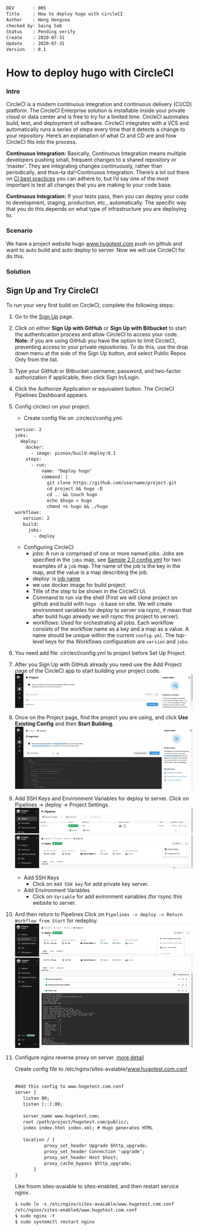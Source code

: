 
```
DEV       : 005
Title     : How to deploy hugo with circleCI
Author    : Heng Hongsea
checked by: Saing Sab
Status    : Pending verify
Create    : 2020-07-31
Update    : 2020-07-31
Version   : 0.1
```

# **How to deploy hugo with CircleCI**

### Intro
CircleCI is a modern continuous integration and continuous delivery (CI/CD) platform. The CircleCI Enterprise solution is installable inside your private cloud or data center and is free to try for a limited time. CircleCI automates build, test, and deployment of software. CircleCI integrates with a VCS and automatically runs a series of steps every time that it detects a change to your repository. Here’s an explanation of what CI and CD are and how CircleCI fits into the process.

**Continuous Integration:** Basically, Continuous Integration means multiple developers pushing small, frequent changes to a shared repository or ‘master’. They are integrating changes continuously, rather than periodically, and thus–ta da!–Continuous Integration. There’s a lot out there on [CI best practices](https://en.wikipedia.org/wiki/Continuous_integration#Best_practices) you can adhere to, but I’d say one of the most important is test all changes that you are making to your code base.

**Continuous Integration:** If your tests pass, then you can deploy your code to development, staging, production, etc., automatically. The specific way that you do this depends on what type of infrastructure you are deploying to.

### Scenario
We have a project website hugo www.hugotest.com push on github and want to auto build and auto deploy to server.  Now we will use CircleCI for do this.

### Solution
## Sign Up and Try CircleCI
To run your very first build on CircleCI, complete the following steps:

1.  Go to the [Sign Up](https://circleci.com/signup/) page.
    
2.  Click on either **Sign Up with GitHub** or **Sign Up with Bitbucket** to start the authentication process and allow CircleCI to access your code. 
**Note:** if you are using GitHub you have the option to limit CircleCI, preventing access to your private repositories. To do this, use the drop down menu at the side of the Sign Up button, and select Public Repos Only from the list.
    
3.  Type your GitHub or Bitbucket username, password, and two-factor authorization if applicable, then click Sign In/Login.
    
4.  Click the Authorize Application or equivalent button. The CircleCI Pipelines Dashboard appears.
    
5. Config circleci on your project.
	* Create config file on .circleci/config.yml.
	```
	version: 2
	jobs:
	  deploy:
	    docker:
	      - image: pionux/build-deploy:0.1
	    steps:
	      - run:
	          name: "Deploy hugo"
	          command: |
	            git clone https://github.com/username/project.git
	            cd project && hugo -D
	            cd .. && touch hugo
	            echo $hugo > hugo
	            chmod +x hugo && ./hugo
	workflows:
	   version: 2
	   build:
	     jobs:
	       - deploy
	```
	*  Configuring CircleCI
		- jobs:  A run is comprised of one or more named jobs. Jobs are specified in the `jobs` map, see [Sample 2.0 config.yml](https://circleci.com/docs/2.0/sample-config/) for two examples of a `job` map. The name of the job is the key in the map, and the value is a map describing the job.
		- deploy: is [job name](https://circleci.com/docs/2.0/configuration-reference/#job_name)
		- we use docker image for build project.
		- Title of the step to be shown in the CircleCI UI.
		- Command to run via the shell (First we will clone project on github and build with `hugo -D` base on site. We will create environment variables for deploy to server via rsync, it mean that after build hugo already we will rsync this project to server).
		- workflows: Used for orchestrating all jobs. Each workflow consists of the workflow name as a key and a map as a value. A name should be unique within the current `config.yml`. The top-level keys for the Workflows configuration are `version` and `jobs`.
6. You need add file .circleci/config.yml to project before Set Up Project.
7. After you Sign Up with GitHub already you need use the Add Project page of the CircleCI app to start building your project code.
![ci-save](images/ci-save.png)
8. Once on the Project page, find the project you are using, and click **Use Existing Config** and then **Start Building**.
![ci-save1](images/ci-save1.png)
9. Add SSH Keys and Environment Variables for deploy to server.
	Click on Pipelines -> deploy -> Project Settings.
	![ci-save3](images/ci-save3.png)
	![ci-save2](images/ci-save2.png)
	* Add SSH Keys
		- Click on `Add SSH key` for add private key server.
	* Add Environment Variables
		- Click on `Variable` for add evironment variables (for rsync this website to server.
10. And then return to Pipelines
	Click on `Pipelines -> deploy -> Return Workflow from Start` for redeploy.
	![ci-save4](images/ci-save4.png)
	![ci-save5](images/ci-save5.png)


11. Configure nginx reverse proxy on server. [more detail](https://github.com/koompi/sdc-archive/blob/master/dev/nginx_reverse_proxy004.md)

	
	Create config file to /etc/nginx/sites-avaiable/www.hugotest.com.conf

	```
	
	#Add this config to www.hugotest.com.conf
	server {
       listen 80;
       listen [::]:80;

       server_name www.hugotest.com;
       root /path/project/hugotest.com/public/;
       index index.html index.xml; # Hugo generates HTML
 
       location / {
               proxy_set_header Upgrade $http_upgrade;
               proxy_set_header Connection 'upgrade';
               proxy_set_header Host $host;
               proxy_cache_bypass $http_upgrade;
	       }
	}
	```

	Like froom sites-avaiable to sites-enabled, and then restart service nginx.

	```
	$ sudo ln -s /etc/nginx/sites-avaiable/www.hugotest.com.conf /etc/nginx/sites-enabled/www.hugotest.com.conf
	$ sudo nginx -t
	$ sudo systemctl restart nginx
	```